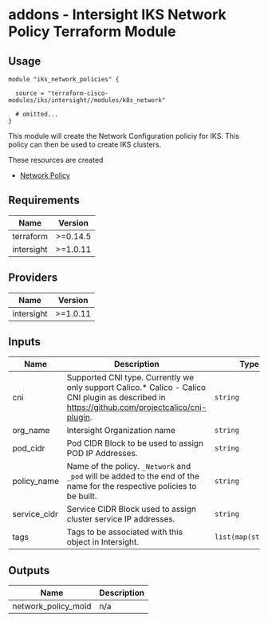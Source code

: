 # addons - Intersight IKS Network Policy Terraform Module

## Usage

```hcl
module "iks_network_policies" {

  source = "terraform-cisco-modules/iks/intersight//modules/k8s_network"

  # omitted...
}
```

This module will create the Network Configuration policiy for IKS.  This policy can then be used to create IKS clusters.



These resources are created
* [Network Policy](https://registry.terraform.io/providers/CiscoDevNet/intersight/latest/docs/resources/kubernetes_network_policy)




<!-- BEGINNING OF PRE-COMMIT-TERRAFORM DOCS HOOK -->
## Requirements

| Name | Version |
|------|---------|
| terraform | >=0.14.5 |
| intersight | >=1.0.11 |

## Providers

| Name | Version |
|------|---------|
| intersight | >=1.0.11 |

## Inputs

| Name | Description | Type | Default | Required |
|------|-------------|------|---------|:--------:|
| cni | Supported CNI type. Currently we only support Calico.\* Calico - Calico CNI plugin as described in https://github.com/projectcalico/cni-plugin. | `string` | `"Calico"` | no |
| org\_name | Intersight Organization name | `string` | n/a | yes |
| pod\_cidr | Pod CIDR Block to be used to assign POD IP Addresses. | `string` | `"100.65.0.0/16"` | no |
| policy\_name | Name of the policy.  `_Network` and `_pod` will be added to the end of the name for the respective policies to be built. | `string` | n/a | yes |
| service\_cidr | Service CIDR Block used to assign cluster service IP addresses. | `string` | `"100.64.0.0/24"` | no |
| tags | Tags to be associated with this object in Intersight. | `list(map(string))` | `[]` | no |

## Outputs

| Name | Description |
|------|-------------|
| network\_policy\_moid | n/a |

<!-- END OF PRE-COMMIT-TERRAFORM DOCS HOOK -->